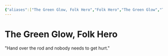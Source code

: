```yaml
---
{"aliases":["The Green Glow, Folk Hero","Folk Hero","The Green Glow","The Green Glow"],"date-created":"2024-09-16T14:30","date-modified":"2024-09-17T12:46","dg-publish":true,"location":"[[The Capital]]","tags":["moonrise","moonrise/person"],"title":"The Green Glow, Folk Hero","permalink":"/workshop/moonrise/the-green-glow/","dgPassFrontmatter":true,"updated":"2024-09-17T12:46"}
---
```



# The Green Glow, Folk Hero

"Hand over the rod and nobody needs to get hurt."


